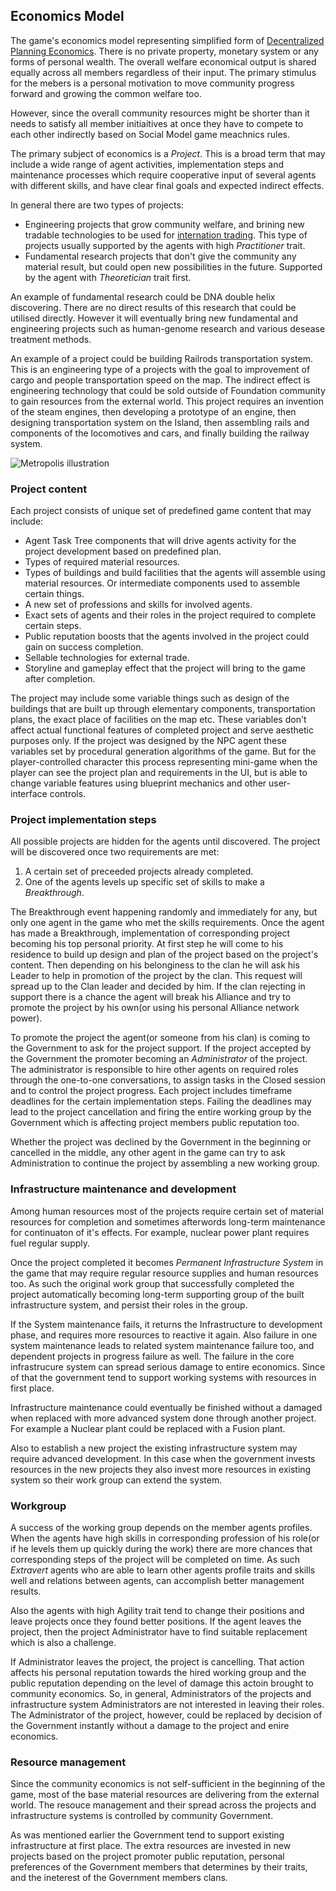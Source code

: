 ## Economics Model

The game's economics model representing simplified form of [Decentralized Planning Economics](https://en.wikipedia.org/wiki/Decentralized_planning_(economics)). There is no private property, monetary system or any forms of personal wealth. The overall welfare economical output is shared equally across all members regardless of their input. The primary stimulus for the mebers is a personal motivation to move community progress forward and growing the common welfare too.

However, since the overall community resources might be shorter than it needs to satisfy all member initiaitives at once they have to compete to each other indirectly based on Social Model game meachnics rules.

The primary subject of economics is a *Project*. This is a broad term that may include a wide range of agent activities, implementation steps and maintenance processes which require cooperative input of several agents with different skills, and have clear final goals and expected indirect effects.

In general there are two types of projects:
 - Engineering projects that grow community welfare, and brining new tradable technologies to be used for [internation trading](#foreign-policy-and-international-trading). This type of projects usually supported by the agents with high *Practitioner* trait.
 - Fundamental research projects that don't give the community any material result, but could open new possibilities in the future. Supported by the agent with *Theoretician* trait first.

An example of fundamental research could be DNA double helix discovering. There are no direct results of this research that could be utilised directly. However it will eventually bring new fundamental and engineering projects such as human-genome research and various desease treatment methods.

An example of a project could be building Railrods transportation system. This is an engineering type of a projects with the goal to improvement of cargo and people transportation speed on the map. The indirect effect is engineering technology that could be sold outside of Foundation community to gain resources from the external world. This project requires an invention of the steam engines, then developing a prototype of an engine, then designing transportation system on the Island, then assembling rails and components of the locomotives and cars, and finally building the railway system.

![Metropolis illustration](../../images/metropolis.gif)

### Project content

Each project consists of unique set of predefined game content that may include:
 - Agent Task Tree components that will drive agents activity for the project development based on predefined plan.
 - Types of required material resources.
 - Types of buildings and build facilities that the agents will assemble using material resources. Or intermediate components used to assemble certain things.
 - A new set of professions and skills for involved agents.
 - Exact sets of agents and their roles in the project required to complete certain steps.
 - Public reputation boosts that the agents involved in the project could gain on success completion.
 - Sellable technologies for external trade.
 - Storyline and gameplay effect that the project will bring to the game after completion.

The project may include some variable things such as design of the buildings that are built up through elementary components, transportation plans, the exact place of facilities on the map etc. These variables don't affect actual functional features of completed project and serve aesthetic purposes only. If the project was designed by the NPC agent these variables set by procedural generation algorithms of the game. But for the player-controlled character this process representing mini-game when the player can see the project plan and requirements in the UI, but is able to change variable features using blueprint mechanics and other user-interface controls.

### Project implementation steps

All possible projects are hidden for the agents until discovered. The project will be discovered once two requirements are met:
1. A certain set of preceeded projects already completed.
2. One of the agents levels up specific set of skills to make a *Breakthrough*.

The Breakthrough event happening randomly and immediately for any, but only one agent in the game who met the skills requirements. Once the agent has made a Breakthrough, implementation of corresponding project becoming his top personal priority. At first step he will come to his residence to build up design and plan of the project based on the project's content. Then depending on his belonginess to the clan he will ask his Leader to help in promotion of the project by the clan. This request will spread up to the Clan leader and decided by him. If the clan rejecting in support there is a chance the agent will break his Alliance and try to promote the project by his own(or using his personal Alliance network power).

To promote the project the agent(or someone from his clan) is coming to the Government to ask for the project support. If the project accepted by the Government the promoter becoming an *Administrator* of the project. The administrator is responsible to hire other agents on required roles through the one-to-one conversations, to assign tasks in the Closed session and to control the project progress. Each project includes timeframe deadlines for the certain implementation steps. Failing the deadlines may lead to the project cancellation and firing the entire working group by the Government which is affecting project members public reputation too.

Whether the project was declined by the Government in the beginning or cancelled in the middle, any other agent in the game can try to ask Administration to continue the project by assembling a new working group.

### Infrastructure maintenance and development

Among human resources most of the projects require certain set of material resources for completion and sometimes afterwords long-term maintenance for continuaton of it's effects. For example, nuclear power plant requires fuel regular supply.

Once the project completed it becomes *Permanent Infrastructure System* in the game that may require regular resource supplies and human resources too. As such the original work group that successfully completed the project automatically becoming long-term supporting group of the built infrastructure system, and persist their roles in the group.

If the System maintenance fails, it returns the Infrastructure to development phase, and requires more resources to reactive it again. Also failure in one system maintenance leads to related system maintenance failure too, and dependent projects in progress failure as well. The failure in the core infrastrucure system can spread serious damage to entire economics. Since of that the government tend to support working systems with resources in first place.

Infrastructure maintenance could eventually be finished without a damaged when replaced with more advanced system done through another project. For example a Nuclear plant could be replaced with a Fusion plant.

Also to establish a new project the existing infrastructure system may require advanced development. In this case when the government invests resources in the new projects they also invest more resources in existing system so their work group can extend the system.

### Workgroup

A success of the working group depends on the member agents profiles. When the agents have high skills in corresponding profession of his role(or if he levels them up quickly during the work) there are more chances that corresponding steps of the project will be completed on time. As such *Extravert* agents who are able to learn other agents profile traits and skills well and relations between agents, can accomplish better management results.

Also the agents with high Agility trait tend to change their positions and leave projects once they found better positions. If the agent leaves the project, then the project Administrator have to find suitable replacement which is also a challenge.

If Administrator leaves the project, the project is cancelling. That action affects his personal reputation towards the hired working group and the public reputation depending on the level of damage this actoin brought to community economics. So, in general, Administrators of the projects and infrastructure system Administrators are not interested in leaving their roles. The Administrator of the project, however, could be replaced by decision of the Government instantly without a damage to the project and enire economics.

### Resource management 

Since the community economics is not self-sufficient in the beginning of the game, most of the base material resources are delivering from the external world. The resouce management and their spread across the projects and infrastructure systems is controlled by community Government.

As was mentioned earlier the Government tend to support existing infrastructure at first place. The extra resources are invested in new projects based on the project promoter public reputation, personal preferences of the Government members that determines by their traits, and the ineterest of the Government members clans.
